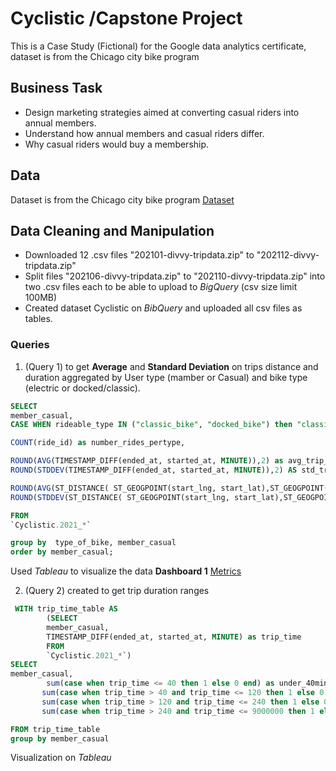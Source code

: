 # Cyclistic /Capstone Project 

This is a Case Study (Fictional) for the Google data analytics certificate, dataset is from the Chicago city bike program   

## Business Task 
- Design marketing strategies aimed at converting casual riders into annual members.
- Understand how annual members and casual riders differ.
- Why casual riders would buy a membership.

## Data 
Dataset is from the Chicago city bike program [Dataset](https://divvy-tripdata.s3.amazonaws.com/index.html) 

## Data Cleaning and Manipulation
- Downloaded 12 .csv files "202101-divvy-tripdata.zip" to "202112-divvy-tripdata.zip"
- Split files "202106-divvy-tripdata.zip" to "202110-divvy-tripdata.zip" into two .csv files each to be able to upload to *BigQuery* (csv size limit 100MB)
- Created dataset Cyclistic on *BibQuery* and uploaded all csv files as tables.

### Queries
1. (Query 1) to get **Average** and **Standard Deviation** on trips distance and duration aggregated by User type (mamber or Casual) and bike type (electric or docked/classic). 
```sql
SELECT 
member_casual,
CASE WHEN rideable_type IN ("classic_bike", "docked_bike") then "classic_dock" ELSE "electric" end as type_of_bike,

COUNT(ride_id) as number_rides_pertype,

ROUND(AVG(TIMESTAMP_DIFF(ended_at, started_at, MINUTE)),2) as avg_trip_dur_min,
ROUND(STDDEV(TIMESTAMP_DIFF(ended_at, started_at, MINUTE)),2) AS std_trip_dur,

ROUND(AVG(ST_DISTANCE( ST_GEOGPOINT(start_lng, start_lat),ST_GEOGPOINT(end_lng, end_lat))/1000),2) as avg_trip_distance_km,
ROUND(STDDEV(ST_DISTANCE( ST_GEOGPOINT(start_lng, start_lat),ST_GEOGPOINT(end_lng, end_lat))/1000),2) AS std_distance

FROM 
`Cyclistic.2021_*`

group by  type_of_bike, member_casual
order by member_casual;
```
Used *Tableau* to visualize the data **Dashboard 1**
[Metrics](https://github.com/CarlosCandamil/Cyclistic/blob/main/Dashboard%201.png)

2. (Query 2) created to get trip duration ranges 

```sql
 WITH trip_time_table AS
        (SELECT
        member_casual,
        TIMESTAMP_DIFF(ended_at, started_at, MINUTE) as trip_time 
        FROM 
        `Cyclistic.2021_*`)
SELECT 
member_casual,
        sum(case when trip_time <= 40 then 1 else 0 end) as under_40min,
       sum(case when trip_time > 40 and trip_time <= 120 then 1 else 0 end) as f40min_2H,
       sum(case when trip_time > 120 and trip_time <= 240 then 1 else 0 end) as f2H_4H,
       sum(case when trip_time > 240 and trip_time <= 9000000 then 1 else 0 end) as over_4H

FROM trip_time_table
group by member_casual
```
Visualization on *Tableau*[](https://github.com/CarlosCandamil/Cyclistic/blob/main/Sheet%204.png)
